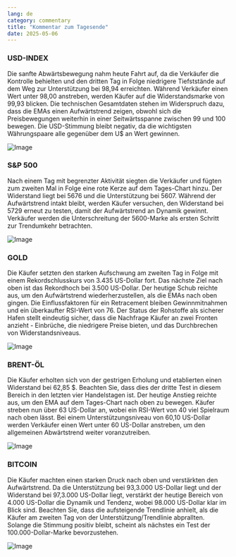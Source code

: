 ```yaml
---
lang: de
category: commentary
title: "Kommentar zum Tagesende"
date: 2025-05-06
---
```


### USD-INDEX

Die sanfte Abwärtsbewegung nahm heute Fahrt auf, da die Verkäufer die Kontrolle behielten und den dritten Tag in Folge niedrigere Tiefststände auf dem Weg zur Unterstützung bei 98,94 erreichten. Während Verkäufer einen Wert unter 98,00 anstreben, werden Käufer auf die Widerstandsmarke von 99,93 blicken. Die technischen Gesamtdaten stehen im Widerspruch dazu, dass die EMAs einen Aufwärtstrend zeigen, obwohl sich die Preisbewegungen weiterhin in einer Seitwärtsspanne zwischen 99 und 100 bewegen. Die USD-Stimmung bleibt negativ, da die wichtigsten Währungspaare alle gegenüber dem U$ an Wert gewinnen.

![Image](https://markleighedu.github.io/img/May-2025/06-May-2025/usdindex.jpg)

### S&P 500

Nach einem Tag mit begrenzter Aktivität siegten die Verkäufer und fügten zum zweiten Mal in Folge eine rote Kerze auf dem Tages-Chart hinzu. Der Widerstand liegt bei 5676 und die Unterstützung bei 5607. Während der Aufwärtstrend intakt bleibt, werden Käufer versuchen, den Widerstand bei 5729 erneut zu testen, damit der Aufwärtstrend an Dynamik gewinnt. Verkäufer werden die Unterschreitung der 5600-Marke als ersten Schritt zur Trendumkehr betrachten. 

![Image](https://markleighedu.github.io/img/May-2025/06-May-2025/sp500.jpg)

### GOLD

Die Käufer setzten den starken Aufschwung am zweiten Tag in Folge mit einem Rekordschlusskurs von 3.435 US-Dollar fort. Das nächste Ziel nach oben ist das Rekordhoch bei 3.500 US-Dollar. Der heutige Schub reichte aus, um den Aufwärtstrend wiederherzustellen, als die EMAs nach oben gingen. Die Einflussfaktoren für ein Retracement bleiben Gewinnmitnahmen und ein überkaufter RSI-Wert von 76. Der Status der Rohstoffe als sicherer Hafen stellt eindeutig sicher, dass die Nachfrage Käufer an zwei Fronten anzieht - Einbrüche, die niedrigere Preise bieten, und das Durchbrechen von Widerstandsniveaus.

![Image](https://markleighedu.github.io/img/May-2025/06-May-2025/gold.jpg)

### BRENT-ÖL

Die Käufer erholten sich von der gestrigen Erholung und etablierten einen Widerstand bei 62,85 $. Beachten Sie, dass dies der dritte Test in diesem Bereich in den letzten vier Handelstagen ist. Der heutige Anstieg reichte aus, um den EMA auf dem Tages-Chart nach oben zu bewegen. Käufer streben nun über 63 US-Dollar an, wobei ein RSI-Wert von 40 viel Spielraum nach oben lässt. Bei einem Unterstützungsniveau von 60,10 US-Dollar werden Verkäufer einen Wert unter 60 US-Dollar anstreben, um den allgemeinen Abwärtstrend weiter voranzutreiben.

![Image](https://markleighedu.github.io/img/May-2025/06-May-2025/brentoil.jpg)

### BITCOIN

Die Käufer machten einen starken Druck nach oben und verstärkten den Aufwärtstrend. Da die Unterstützung bei 93,3.000 US-Dollar liegt und der Widerstand bei 97,3.000 US-Dollar liegt, verstärkt der heutige Bereich von 4.000 US-Dollar die Dynamik und Tendenz, wobei 98.000 US-Dollar klar im Blick sind. Beachten Sie, dass die aufsteigende Trendlinie anhielt, als die Käufer am zweiten Tag von der Unterstützung/Trendlinie abprallten. Solange die Stimmung positiv bleibt, scheint als nächstes ein Test der 100.000-Dollar-Marke bevorzustehen. 

![Image](https://markleighedu.github.io/img/May-2025/06-May-2025/bitcoin.jpg)

